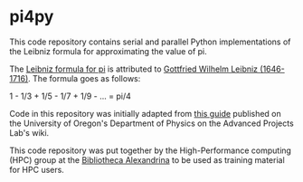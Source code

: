 # pi4py

This code repository contains serial and parallel Python implementations
of the Leibniz formula for approximating the value of pi.

The [Leibniz formula for
pi](https://en.wikipedia.org/wiki/Leibniz_formula_for_%CF%80) is
attributed to [Gottfried Wilhelm Leibniz
(1646-1716)](https://en.wikipedia.org/wiki/Gottfried_Wilhelm_Leibniz).
The formula goes as follows:

1 - 1/3 + 1/5 - 1/7 + 1/9 - ... = pi/4

Code in this repository was initially adapted from [this
guide](http://hank.uoregon.edu/wiki/index.php/Serial_and_Parallel_Pi_Calculation)
published on the University of Oregon's Department of Physics on the
Advanced Projects Lab's wiki.

This code repository was put together by the High-Performance computing
(HPC) group at the [Bibliotheca Alexandrina](https://www.bibalex.org) to
be used as training material for HPC users.
